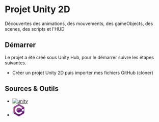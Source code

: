 # Projet Unity 2D

Découvertes des animations, des mouvements, des gameObjects, des scenes, des scripts et l'HUD

## Démarrer

Le projet a été créé sous Unity Hub, pour le démarrer suivre les étapes suivantes.

- Créer un projet Unity 2D puis importer mes fichiers GitHub (cloner)

## Sources & Outils

- <a href="https://unity.com/fr" target="_blank" rel="noreferrer"> <img src="https://img.shields.io/badge/Unity-100000?style=for-the-badge&logo=unity&logoColor=white" alt="unity"/> </a>
- <a href="https://www.w3schools.com/cs/" target="_blank" rel="noreferrer"> <img src="https://raw.githubusercontent.com/devicons/devicon/master/icons/csharp/csharp-original.svg" alt="csharp" width="40" height="40"/> </a>
